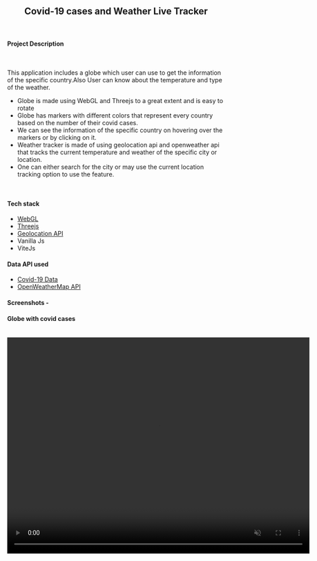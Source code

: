 <h2 align="center"> Covid-19 cases and Weather Live Tracker</h2>

</br>

<h4>
Project Description
</h4>
</br>
<p>
This application includes a globe which user can use to get the information of the specific country.Also User can know about the temperature and type of the weather.
</br>
<ul>
<li> Globe is made using WebGL and Threejs to a great extent and is easy to rotate </br>
<li> Globe has markers with different colors that represent every country based on the number of their covid cases. </br>
<li> We can see the information of the specific country on hovering over the markers or by clicking on it. </br>
<li> Weather tracker is made of using geolocation api and openweather api that tracks the current temperature and weather of the specific city or location. </br>
<li> One can either search for the city or may use the current location tracking option to use the feature.</br>
</ul>
</p>

</br>
<p>
  <h4> Tech stack </h4>
  <ul>
  <li><a href = "https://developer.mozilla.org/en-US/docs/Web/API/WebGL_API" >WebGL </a></li>
  <li><a href = "https://threejs.org/" > Threejs </a></li>
  <li><a href = "https://developer.mozilla.org/en-US/docs/Web/API/Geolocation_API" >Geolocation API </a></li>
  <li>Vanilla Js</li>
  <li>ViteJs</li>  
  </ul>
</p>
 
 <p>
  <h4> Data API used</h4>
  <ul>
  <li><a href = "https://www.trackcorona.live/api/countries">Covid-19 Data</a></li>
  <li><a href = "https://openweathermap.org/api">OpenWeatherMap API</a></li>
  </ul>
 </p>
 
 <h4> Screenshots - </h4>
 
 <h4>Globe with covid cases</h4>
 </br>

 <video width = "700" height = "500" controls autoplay muted >
  <source src= "README_files/img_vid/shortvideo.mp4" type="video/mp4">
</video>

